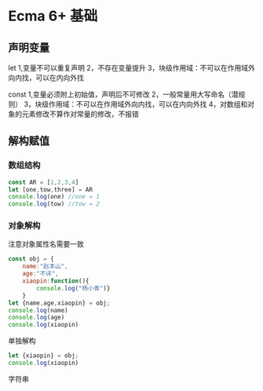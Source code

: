 # Ecma 6+ 基础

## 声明变量

let
			 1,变量不可以重复声明
			 2，不存在变量提升
			 3，块级作用域：不可以在作用域外向内找，可以在内向外找

const
			1,变量必须附上初始值，声明后不可修改
			2，一般常量用大写命名（潜规则）
			3，块级作用域：不可以在作用域外向内找，可以在内向外找
			4，对数组和对象的元素修改不算作对常量的修改，不报错

## 解构赋值

### 数组结构

```js
const AR = [1,2,3,4]
let [one,tow,three] = AR
console.log(one) //one = 1
console.log(tow) //tow = 2
```

### 对象解构

注意对象属性名需要一致

```js
const obj = {
	name:"赵本山",
	age:"不详",
	xiaopin:function(){
		console.log("杨小青")}
	}
let {name,age,xiaopin} = obj;
console.log(name)
console.log(age)
console.log(xiaopin)
```

单独解构

```js
let {xiaopin} = obj;
console.log(xiaopin)
```

字符串 